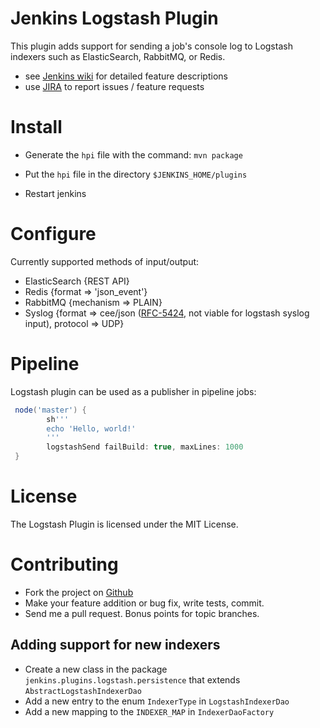 Jenkins Logstash Plugin
=======================

This plugin adds support for sending a job's console log to Logstash indexers such as ElasticSearch, RabbitMQ, or Redis.

* see [Jenkins wiki](https://wiki.jenkins-ci.org/display/JENKINS/Logstash+Plugin) for detailed feature descriptions
* use [JIRA](https://issues.jenkins-ci.org) to report issues / feature requests

Install
=======

* Generate the `hpi` file with the command: `mvn package`

* Put the `hpi` file in the directory `$JENKINS_HOME/plugins`
* Restart jenkins

Configure
=========

Currently supported methods of input/output:

* ElasticSearch {REST API}
* Redis {format => 'json_event'}
* RabbitMQ {mechanism => PLAIN}
* Syslog {format => cee/json ([RFC-5424](https://tools.ietf.org/html/rfc5424), not viable for logstash syslog input), protocol => UDP}

Pipeline
========

Logstash plugin can be used as a publisher in pipeline jobs:

```Groovy
 node('master') {
        sh'''
        echo 'Hello, world!'
        '''
        logstashSend failBuild: true, maxLines: 1000
 }
```


License
=======

The Logstash Plugin is licensed under the MIT License.

Contributing
============

* Fork the project on [Github](https://github.com/jenkinsci/logstash-plugin)
* Make your feature addition or bug fix, write tests, commit.
* Send me a pull request. Bonus points for topic branches.

Adding support for new indexers
-------------------------------

* Create a new class in the package `jenkins.plugins.logstash.persistence` that extends `AbstractLogstashIndexerDao`
* Add a new entry to the enum `IndexerType` in `LogstashIndexerDao`
* Add a new mapping to the `INDEXER_MAP` in `IndexerDaoFactory`
